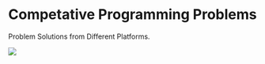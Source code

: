 # Competative Programming Problems

Problem Solutions from Different Platforms.
<br/>

<p align="left"><img src="https://raw.githubusercontent.com/ravireddy07/cpp-book/master/resource/ESCR.gif"/></p>

